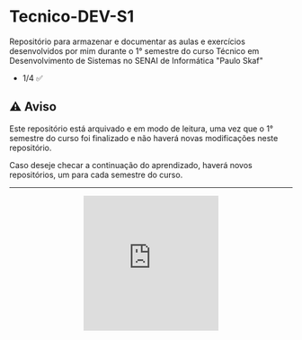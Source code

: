 # Tecnico-DEV-S1

Repositório para armazenar e documentar as aulas e exercícios desenvolvidos por mim durante o 1° semestre do curso Técnico em Desenvolvimento de Sistemas no SENAI de Informática "Paulo Skaf"

- 1/4 ✅

## ⚠️ Aviso
Este repositório está arquivado e em modo de leitura, uma vez que o 1° semestre do curso foi finalizado e não haverá novas modificações neste repositório.

Caso deseje checar a continuação do aprendizado, haverá novos repositórios, um para cada semestre do curso.

---

<div width=100vw style="display: flex; justify-content: center;">
    <iframe src="https://giphy.com/embed/fOyP7DN8CTCCn4Z7wq" width="240" height="240" frameBorder="0" class="giphy-embed" allowFullScreen></iframe>
</div>
